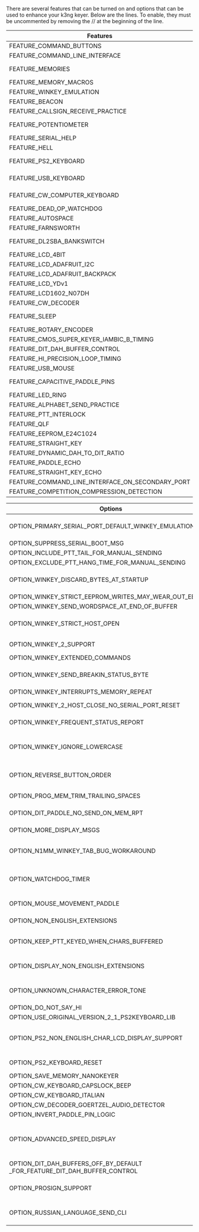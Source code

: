 There are several features that can be turned on and options that can be used to enhance your k3ng keyer. Below are the lines. To enable, they must be uncommented by removing the // at the beginning of the line.


| Features | Location | Notes |
| ---- |:----:|:---------------|
|FEATURE_COMMAND_BUTTONS | keyer_features_and_options.h | Enable command buttons 
|FEATURE_COMMAND_LINE_INTERFACE | keyer_features_and_options.h | Enable command line interface over serial connection
|FEATURE_MEMORIES | keyer_features_and_options.h | on the Arduino Due, you must have FEATURE_EEPROM_E24C1024 and E24C1024 EEPROM hardware in order to compile this
|FEATURE_MEMORY_MACROS | keyer_features_and_options.h | 
|FEATURE_WINKEY_EMULATION | keyer_features_and_options.h | 
|FEATURE_BEACON | keyer_features_and_options.h | 
|FEATURE_CALLSIGN_RECEIVE_PRACTICE | keyer_features_and_options.h | 
|FEATURE_POTENTIOMETER | keyer_features_and_options.h | Speed control, if enabled, must have pot connected or false wpm will trigger changes randomly
|FEATURE_SERIAL_HELP  | keyer_features_and_options.h | show help for command line interface
|FEATURE_HELL | keyer_features_and_options.h | 
|FEATURE_PS2_KEYBOARD | keyer_features_and_options.h | Use a PS2 keyboard to send code - Change keyboard layout (non-US) in K3NG_PS2Keyboard.h.  Additional options below.
|FEATURE_USB_KEYBOARD | keyer_features_and_options.h | Use a USB keyboard to send code - Uncomment three lines in k3ng_keyer.ino (search for note_usb_uncomment_lines)
|FEATURE_CW_COMPUTER_KEYBOARD | keyer_features_and_options.h | Have an Arduino Due or Leonardo act as a USB HID (Human Interface Device) keyboard and use the paddle to "type" characters on the computer
|FEATURE_DEAD_OP_WATCHDOG | keyer_features_and_options.h | 
|FEATURE_AUTOSPACE | keyer_features_and_options.h | 
|FEATURE_FARNSWORTH | keyer_features_and_options.h | 
|FEATURE_DL2SBA_BANKSWITCH | keyer_features_and_options.h | Switch memory banks feature as described here: http://dl2sba.com/index.php?option=com_content&view=article&id=131:nanokeyer&catid=15:shack&Itemid=27#english
|FEATURE_LCD_4BIT | keyer_features_and_options.h | classic LCD disidefplay using 4 I/O lines
|FEATURE_LCD_ADAFRUIT_I2C | keyer_features_and_options.h | Adafruit I2C LCD display using MCP23017 at addr 0x20
|FEATURE_LCD_ADAFRUIT_BACKPACK | keyer_features_and_options.h | Adafruit I2C LCD Backup using MCP23008
|FEATURE_LCD_YDv1 | keyer_features_and_options.h | YourDuino I2C LCD display with old LCM 1602 V1 ic
|FEATURE_LCD1602_N07DH | keyer_features_and_options.h | http://linksprite.com/wiki/index.php5?title=16_X_2_LCD_Keypad_Shield_for_Arduino
|FEATURE_CW_DECODER | keyer_features_and_options.h | Decode CW into the keyer
|FEATURE_SLEEP | keyer_features_and_options.h | go to sleep after x minutes to conserve battery power (not compatible with Arduino DUE, may have mixed results with Mega and Mega ADK)
|FEATURE_ROTARY_ENCODER | keyer_features_and_options.h | Use a rotary encoder for speed control
|FEATURE_CMOS_SUPER_KEYER_IAMBIC_B_TIMING | keyer_features_and_options.h | 
|FEATURE_DIT_DAH_BUFFER_CONTROL | keyer_features_and_options.h | 
|FEATURE_HI_PRECISION_LOOP_TIMING | keyer_features_and_options.h | 
|FEATURE_USB_MOUSE | keyer_features_and_options.h | Uncomment three lines in k3ng_keyer.ino (search for note_usb_uncomment_lines)
|FEATURE_CAPACITIVE_PADDLE_PINS | keyer_features_and_options.h | remove the bypass capacitors on the paddle_left and paddle_right lines when using capactive paddles
|FEATURE_LED_RING | keyer_features_and_options.h | Mayhew Labs Led Ring support for rotary encoder
|FEATURE_ALPHABET_SEND_PRACTICE | keyer_features_and_options.h | enables command mode S command - created by Ryan, KC2ZWM
|FEATURE_PTT_INTERLOCK | keyer_features_and_options.h | 
|FEATURE_QLF | keyer_features_and_options.h | 
|FEATURE_EEPROM_E24C1024 | keyer_features_and_options.h | 
|FEATURE_STRAIGHT_KEY | keyer_features_and_options.h | 
|FEATURE_DYNAMIC_DAH_TO_DIT_RATIO | keyer_features_and_options.h | 
|FEATURE_PADDLE_ECHO | keyer_features_and_options.h | 
|FEATURE_STRAIGHT_KEY_ECHO | keyer_features_and_options.h | 
|FEATURE_COMMAND_LINE_INTERFACE_ON_SECONDARY_PORT | keyer_features_and_options.h | Activate the Command Line interface on the secondary serial port
|FEATURE_COMPETITION_COMPRESSION_DETECTION | keyer_features_and_options.h | **Experimental**


| Options | Location | Notes |
| --- |:-------:|:----------------|
|OPTION_PRIMARY_SERIAL_PORT_DEFAULT_WINKEY_EMULATION |keyer_features_and_options.h | Use when activating both FEATURE_WINKEY_EMULATION and FEATURE_COMMAND_LINE_INTERFACE 
|OPTION_SUPPRESS_SERIAL_BOOT_MSG | keyer_features_and_options.h | 
|OPTION_INCLUDE_PTT_TAIL_FOR_MANUAL_SENDING | keyer_features_and_options.h | 
|OPTION_EXCLUDE_PTT_HANG_TIME_FOR_MANUAL_SENDING | keyer_features_and_options.h | 
|OPTION_WINKEY_DISCARD_BYTES_AT_STARTUP | keyer_features_and_options.h | if ASR is not disabled, you may need this to discard errant serial port bytes at startup
|OPTION_WINKEY_STRICT_EEPROM_WRITES_MAY_WEAR_OUT_EEPROM | keyer_features_and_options.h | 
|OPTION_WINKEY_SEND_WORDSPACE_AT_END_OF_BUFFER | keyer_features_and_options.h | 
|OPTION_WINKEY_STRICT_HOST_OPEN | keyer_features_and_options.h | require an admin host open Winkey command before doing any other commands
|OPTION_WINKEY_2_SUPPORT | keyer_features_and_options.h | comment out to revert to Winkey version 1 emulation
|OPTION_WINKEY_EXTENDED_COMMANDS | keyer_features_and_options.h | **in development**
|OPTION_WINKEY_SEND_BREAKIN_STATUS_BYTE | keyer_features_and_options.h | additional code to check_dit_paddle() and check_dah_paddle() to send 0xC2 status byte when paddles are hit
|OPTION_WINKEY_INTERRUPTS_MEMORY_REPEAT | keyer_features_and_options.h | 
|OPTION_WINKEY_2_HOST_CLOSE_NO_SERIAL_PORT_RESET | keyer_features_and_options.h | activate this when using Winkey 2 emulation and Win-Test
|OPTION_WINKEY_FREQUENT_STATUS_REPORT | keyer_features_and_options.h | activate this to make Winkey emulation play better with RUMlog and RUMped
|OPTION_WINKEY_IGNORE_LOWERCASE | keyer_features_and_options.h | Enable for typical K1EL Winkeyer behavior (use for SkookumLogger version 1.10.14 and prior to workaround "r" bug)
|OPTION_REVERSE_BUTTON_ORDER | keyer_features_and_options.h | This is mainly for the DJ0MY NanoKeyer http://nanokeyer.wordpress.com/
|OPTION_PROG_MEM_TRIM_TRAILING_SPACES | keyer_features_and_options.h | trim trailing spaces from memory when programming in command mode
|OPTION_DIT_PADDLE_NO_SEND_ON_MEM_RPT | keyer_features_and_options.h | this makes dit paddle memory interruption a little smoother
|OPTION_MORE_DISPLAY_MSGS | keyer_features_and_options.h | additional optional display messages - comment out to save memory
|OPTION_N1MM_WINKEY_TAB_BUG_WORKAROUND | keyer_features_and_options.h | enable this to ignore the TAB key in the Send CW window (this breaks SO2R functionality in N1MM)
|OPTION_WATCHDOG_TIMER | keyer_features_and_options.h | this enables a four second ATmega48/88/168/328 watchdog timer; use for unattended/remote operation only
|OPTION_MOUSE_MOVEMENT_PADDLE | keyer_features_and_options.h | **experimental** (just fooling around) - mouse movement will act like a paddle
|OPTION_NON_ENGLISH_EXTENSIONS | keyer_features_and_options.h | add support for additional CW characters (i.e. À, Å, Þ, etc.)
|OPTION_KEEP_PTT_KEYED_WHEN_CHARS_BUFFERED | keyer_features_and_options.h | this option keeps PTT high if there are characters buffered from the keyboard, the serial interface, or Winkey
|OPTION_DISPLAY_NON_ENGLISH_EXTENSIONS | keyer_features_and_options.h | LCD display suport for non-English (NO/DK/DE) characters - Courtesy of OZ1JHM
|OPTION_UNKNOWN_CHARACTER_ERROR_TONE | keyer_features_and_options.h | Play a tone when an unknown character is entered, aka you messed up so bad the keyer hasn't a clue :-)
|OPTION_DO_NOT_SAY_HI | keyer_features_and_options.h | 
|OPTION_USE_ORIGINAL_VERSION_2_1_PS2KEYBOARD_LIB | keyer_features_and_options.h | 
|OPTION_PS2_NON_ENGLISH_CHAR_LCD_DISPLAY_SUPPORT | keyer_features_and_options.h | makes some non-English characters from the PS2 keyboard display correctly in the LCD display (donated by Marcin sp5iou)
|OPTION_PS2_KEYBOARD_RESET | keyer_features_and_options.h | reset the PS2 keyboard upon startup with 0xFF (contributed by Bill, W9BEL)
|OPTION_SAVE_MEMORY_NANOKEYER | keyer_features_and_options.h | 
|OPTION_CW_KEYBOARD_CAPSLOCK_BEEP
|OPTION_CW_KEYBOARD_ITALIAN | keyer_features_and_options.h | 
|OPTION_CW_DECODER_GOERTZEL_AUDIO_DETECTOR
|OPTION_INVERT_PADDLE_PIN_LOGIC | keyer_features_and_options.h | 
|OPTION_ADVANCED_SPEED_DISPLAY | keyer_features_and_options.h | enables "nerd" speed visualization on display: wpm, cpm (char per min), duration of dit and dah in milliseconds and ratio (contributed by Giorgio, IZ2XBZ)
|OPTION_DIT_DAH_BUFFERS_OFF_BY_DEFAULT _FOR_FEATURE_DIT_DAH_BUFFER_CONTROL | keyer_features_and_options.h | 
|OPTION_PROSIGN_SUPPORT | keyer_features_and_options.h | additional prosign support for paddle and straight key echo on display, CLI, and in memory storage
|OPTION_RUSSIAN_LANGUAGE_SEND_CLI | keyer_features_and_options.h | Russian language CLI sending support (contributed by Павел Бирюков, UA1AQC)